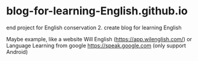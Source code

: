 # blog-for-learning-English.github.io
end project for English conservation 2. create blog for learning English

Maybe example, like a website Will English (https://app.wilenglish.com/)
or
Language Learning from google https://speak.google.com (only  support Android)
